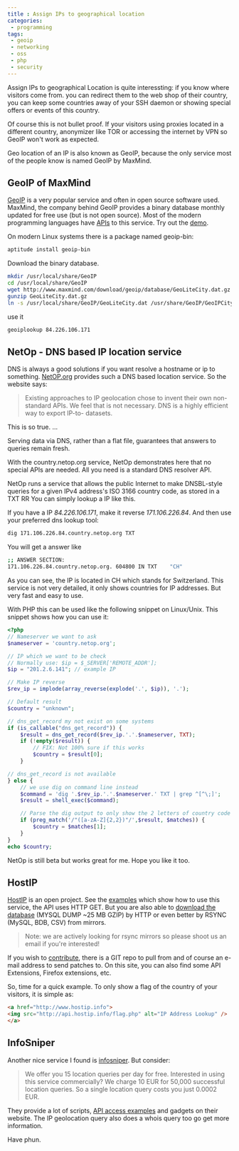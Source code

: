 ```yaml
---
title : Assign IPs to geographical location
categories:
 - programming
tags: 
 - geoip
 - networking
 - oss
 - php
 - security
---
```

Assign IPs to geographical Location is quite interessting: if you know where visitors come from. you can redirect them to the web shop of their country, you can keep some countries away of your SSH daemon or showing special offers or events of this country.

Of course this is not bullet proof. If your visitors using proxies located in a different country, anonymizer like TOR or accessing the internet by VPN so GeoIP won't work as expected.

Geo location of an IP is also known as GeoIP, because the only service most of the people know is named GeoIP by MaxMind.

GeoIP of MaxMind
---

<a href="http://www.maxmind.com/app/ip-location">GeoIP</a> is a very popular service and often in open source software used. MaxMind, the company behind GeoIP provides a binary database monthly updated for free use (but is not open source). Most of the modern programming languages have <a href="http://www.maxmind.com/app/api">APIs</a> to this service. Try out the <a href="http://www.maxmind.com/app/locate_ip">demo</a>.

On modern Linux systems there is a package named geoip-bin:
~~~bash
aptitude install geoip-bin
~~~

Download the binary database.
~~~bash
mkdir /usr/local/share/GeoIP
cd /usr/local/share/GeoIP
wget http://www.maxmind.com/download/geoip/database/GeoLiteCity.dat.gz
gunzip GeoLiteCity.dat.gz
ln -s /usr/local/share/GeoIP/GeoLiteCity.dat /usr/share/GeoIP/GeoIPCity.dat
~~~

use it
~~~bash
geoiplookup 84.226.106.171
~~~

NetOp - DNS based IP location service
---

DNS is always a good solutions if you want resolve a hostname or ip to something. <a href="http://www.netop.org/">NetOP.org</a> provides such a DNS based location service. So the website says:
> Existing approaches to IP geolocation chose to invent their own non-standard APIs. We feel that is not necessary. DNS is a highly efficient way to export IP-to- datasets.</blockquote>
> This is so true.
>...

Serving data via DNS, rather than a flat file, guarantees that answers to queries remain fresh.

With the country.netop.org service, NetOp demonstrates here that no special APIs are needed. All you need is a standard DNS resolver API.

NetOp runs a service that allows the public Internet to make DNSBL-style queries for a given IPv4 address's ISO 3166 country code, as stored in a TXT RR</blockquote>
You can simply lookup a IP like this.

If you have a IP <em>84.226.106.171</em>, make it reverse <em>171.106.226.84</em>. And then use your preferred dns lookup tool:

~~~bash
dig 171.106.226.84.country.netop.org TXT
~~~

You will get a answer like

~~~bash
;; ANSWER SECTION:
171.106.226.84.country.netop.org. 604800 IN TXT    "CH"
~~~

As you can see, the IP is located in CH which stands for Switzerland. This service is not very detailed, it only shows countries for IP addresses. But very fast and easy to use.

With PHP this can be used like the following snippet on Linux/Unix. This snippet shows how you can use it:

~~~php
<?php
// Nameserver we want to ask
$nameserver = 'country.netop.org';

// IP which we want to be check
// Normally use: $ip = $_SERVER['REMOTE_ADDR'];
$ip = "201.2.6.141"; // example IP

// Make IP reverse
$rev_ip = implode(array_reverse(explode('.', $ip)), '.');

// Default result
$country = "unknown";

// dns_get_record my not exist on some systems
if (is_callable("dns_get_record")) {
    $result = dns_get_record($rev_ip.'.'.$nameserver, TXT);
    if (!empty($result)) {
        // FIX: Not 100% sure if this works
        $country = $result[0];
    }

// dns_get_record is not available
} else {
    // we use dig on command line instead
    $command = 'dig '.$rev_ip.'.'.$nameserver.' TXT | grep ^[^\;]';
    $result = shell_exec($command);

    // Parse the dig output to only show the 2 letters of country code
    if (preg_match('/"([a-zA-Z]{2,2})"/',$result, $matches)) {
        $country = $matches[1];
    }
}
echo $country;
~~~

NetOp is still beta but works great for me. Hope you like it too.

HostIP
---
<a href="http://www.hostip.info/">HostIP</a> is an open project. See the <a href="http://www.hostip.info/use.html">examples</a> which show how to use this service, the API uses HTTP GET. But you are also able to <a href="http://www.hostip.info/dl/index.html">download the database</a> (MYSQL DUMP ~25 MB GZIP) by HTTP or even better by RSYNC (MySQL, BDB, CSV) from mirrors.

> Note: we are actively looking for rsync mirrors so please shoot us an email if you're interested!

If you wish to <a href="http://www.hostip.info/contrib/index.html">contribute</a>, there is a  GIT repo to pull from and of course an e-mail address to send patches to. On this site, you can also find some API Extensions, Firefox extensions, etc.

So, time for a quick example. To only show a flag of the country of your visitors, it is simple as:

~~~html
<a href="http://www.hostip.info">
<img src="http://api.hostip.info/flag.php" alt="IP Address Lookup" />
</a>
~~~

<h2>InfoSniper</h2>
Another nice service I found is <a href="http://www.infosniper.net/">infosniper</a>. But consider:

> We offer you 15 location queries per day for free. Interested in using this service commercially? We charge 10 EUR for 50,000 successful location queries. So a single location query costs you just 0.0002 EUR.</blockquote>

They provide a lot of scripts, <a href="http://www.infosniper.net/geolocate-ip-addresses-api.php">API access examples</a> and gadgets on their website. The IP geolocation query also does a whois query too go get more information. 

Have phun.
